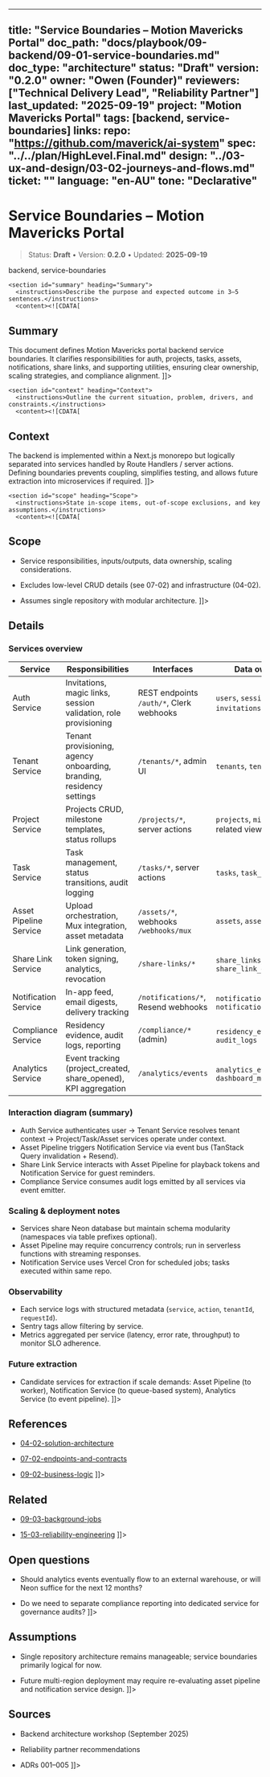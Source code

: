 <!-- ai:managed start file="docs/playbook/09-backend/09-01-service-boundaries.md" responsibility="docs" strategy="replace" -->
---
title: "Service Boundaries – Motion Mavericks Portal"
doc_path: "docs/playbook/09-backend/09-01-service-boundaries.md"
doc_type: "architecture"
status: "Draft"
version: "0.2.0"
owner: "Owen (Founder)"
reviewers: ["Technical Delivery Lead", "Reliability Partner"]
last_updated: "2025-09-19"
project: "Motion Mavericks Portal"
tags: [backend, service-boundaries]
links:
  repo: "https://github.com/maverick/ai-system"
  spec: "../../plan/HighLevel.Final.md"
  design: "../03-ux-and-design/03-02-journeys-and-flows.md"
  ticket: "<PLACEHOLDER>"
language: "en-AU"
tone: "Declarative"
---

# Service Boundaries – Motion Mavericks Portal

> Status: **Draft** • Version: **0.2.0** • Updated: **2025-09-19**

<doc xmlns="urn:docs:universal"
     type="architecture"
     path="docs/playbook/09-backend/09-01-service-boundaries.md"
     version="0.2.0"
     status="Draft"
     owner="Owen (Founder)">

  <meta>
    <link rel="repo" href="https://github.com/maverick/ai-system"/>
    <link rel="spec" href="../../plan/HighLevel.Final.md"/>
    <link rel="design" href="../03-ux-and-design/03-02-journeys-and-flows.md"/>
    <tags>backend, service-boundaries</tags>
  </meta>

  <sections>

    <section id="summary" heading="Summary">
      <instructions>Describe the purpose and expected outcome in 3–5 sentences.</instructions>
      <content><![CDATA[
## Summary
This document defines Motion Mavericks portal backend service boundaries. It clarifies responsibilities for auth, projects, tasks, assets, notifications, share links, and supporting utilities, ensuring clear ownership, scaling strategies, and compliance alignment.
]]></content>
    </section>

    <section id="context" heading="Context">
      <instructions>Outline the current situation, problem, drivers, and constraints.</instructions>
      <content><![CDATA[
## Context
The backend is implemented within a Next.js monorepo but logically separated into services handled by Route Handlers / server actions. Defining boundaries prevents coupling, simplifies testing, and allows future extraction into microservices if required.
]]></content>
    </section>

    <section id="scope" heading="Scope">
      <instructions>State in-scope items, out-of-scope exclusions, and key assumptions.</instructions>
      <content><![CDATA[
## Scope
- Service responsibilities, inputs/outputs, data ownership, scaling considerations.
- Excludes low-level CRUD details (see 07-02) and infrastructure (04-02).
- Assumes single repository with modular architecture.
]]></content>
    </section>

    <section id="details" heading="Details">
      <content><![CDATA[
## Details

### Services overview
| Service | Responsibilities | Interfaces | Data ownership |
|---------|-----------------|------------|----------------|
| Auth Service | Invitations, magic links, session validation, role provisioning | REST endpoints `/auth/*`, Clerk webhooks | `users`, `sessions` (Clerk), `invitations` table |
| Tenant Service | Tenant provisioning, agency onboarding, branding, residency settings | `/tenants/*`, admin UI | `tenants`, `tenant_settings` |
| Project Service | Projects CRUD, milestone templates, status rollups | `/projects/*`, server actions | `projects`, `milestones`, related views |
| Task Service | Task management, status transitions, audit logging | `/tasks/*`, server actions | `tasks`, `task_history` |
| Asset Pipeline Service | Upload orchestration, Mux integration, asset metadata | `/assets/*`, webhooks `/webhooks/mux` | `assets`, `asset_versions` |
| Share Link Service | Link generation, token signing, analytics, revocation | `/share-links/*` | `share_links`, `share_link_events` |
| Notification Service | In-app feed, email digests, delivery tracking | `/notifications/*`, Resend webhooks | `notifications`, `notification_preferences` |
| Compliance Service | Residency evidence, audit logs, reporting | `/compliance/*` (admin) | `residency_evidence`, `audit_logs` |
| Analytics Service | Event tracking (project_created, share_opened), KPI aggregation | `/analytics/events` | `analytics_events`, `dashboard_metrics` |

### Interaction diagram (summary)
- Auth Service authenticates user → Tenant Service resolves tenant context → Project/Task/Asset services operate under context.
- Asset Pipeline triggers Notification Service via event bus (TanStack Query invalidation + Resend).
- Share Link Service interacts with Asset Pipeline for playback tokens and Notification Service for guest reminders.
- Compliance Service consumes audit logs emitted by all services via event emitter.

### Scaling & deployment notes
- Services share Neon database but maintain schema modularity (namespaces via table prefixes optional).
- Asset Pipeline may require concurrency controls; run in serverless functions with streaming responses.
- Notification Service uses Vercel Cron for scheduled jobs; tasks executed within same repo.

### Observability
- Each service logs with structured metadata (`service`, `action`, `tenantId`, `requestId`).
- Sentry tags allow filtering by service.
- Metrics aggregated per service (latency, error rate, throughput) to monitor SLO adherence.

### Future extraction
- Candidate services for extraction if scale demands: Asset Pipeline (to worker), Notification Service (to queue-based system), Analytics Service (to event pipeline).
]]></content>
    </section>

    <section id="references" heading="References">
      <content><![CDATA[
## References
- [04-02-solution-architecture](../04-architecture-and-decisions/04-02-solution-architecture.md)
- [07-02-endpoints-and-contracts](../07-apis-and-contracts/07-02-endpoints-and-contracts.md)
- [09-02-business-logic](09-02-business-logic.md)
]]></content>
    </section>

    <section id="related" heading="Related">
      <content><![CDATA[
## Related
- [09-03-background-jobs](09-03-background-jobs.md)
- [15-03-reliability-engineering](../15-performance-and-reliability/15-03-reliability-engineering.md)
]]></content>
    </section>

    <section id="open_questions" heading="Open questions">
      <content><![CDATA[
## Open questions
- Should analytics events eventually flow to an external warehouse, or will Neon suffice for the next 12 months?
- Do we need to separate compliance reporting into dedicated service for governance audits?
]]></content>
    </section>

    <section id="assumptions" heading="Assumptions">
      <content><![CDATA[
## Assumptions
- Single repository architecture remains manageable; service boundaries primarily logical for now.
- Future multi-region deployment may require re-evaluating asset pipeline and notification service design.
]]></content>
    </section>

    <section id="sources" heading="Sources">
      <content><![CDATA[
## Sources
- Backend architecture workshop (September 2025)
- Reliability partner recommendations
- ADRs 001–005
]]></content>
    </section>

  </sections>
</doc>
<!-- ai:managed end -->

